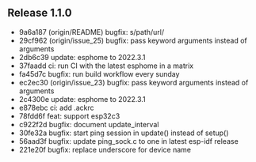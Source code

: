 ## Release 1.1.0

* 9a6a187 (origin/README) bugfix: s/path/url/
* 29cf962 (origin/issue_25) bugfix: pass keyword arguments instead of arguments
* 2db6c39 update: esphome to 2022.3.1
* 37faadd ci: run CI with the latest esphome in a matrix
* fa45d7c bugfix: run build workflow every sunday
* ec2ec30 (origin/issue_23) bugfix: pass keyword arguments instead of arguments
* 2c4300e update: esphome to 2022.3.1
* e878ebc ci: add .ackrc
* 78fdd6f feat: support esp32c3
* c922f2d bugfix: document update_interval
* 30fe32a bugfix: start ping session in update() instead of setup()
* 56aad3f bugfix: update ping_sock.c to one in latest esp-idf release
* 221e20f bugfix: replace underscore for device name
